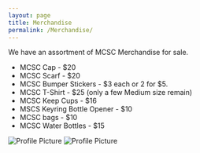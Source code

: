 ```yaml
---
layout: page
title: Merchandise
permalink: /Merchandise/
---
```


We have an assortment of MCSC Merchandise for sale. 

- MCSC Cap - $20
- MCSC Scarf - $20
- MCSC Bumper Stickers - $3 each or 2 for $5.
- MCSC  T-Shirt - $25 (only a few Medium size remain)
- MCSC Keep Cups - $16
- MSCS Keyring Bottle Opener - $10
- MCSC bags - $10
- MCSC Water Bottles - $15

<img src="{{ site.baseurl }}/assets/merchandise1.jpg" title="Profile Picture" class="profile">

<img src="{{ site.baseurl }}/assets/merchandise2.jpg" title="Profile Picture" class="profile">
